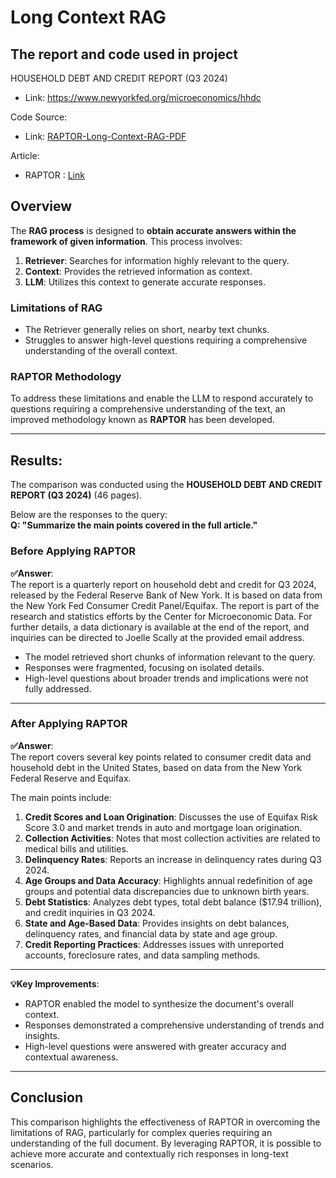 # Long Context RAG

## The report and code used in project

HOUSEHOLD DEBT AND CREDIT REPORT (Q3 2024)

- Link: https://www.newyorkfed.org/microeconomics/hhdc

Code Source:
- Link: [RAPTOR-Long-Context-RAG-PDF](https://github.com/teddylee777/langchain-kr/blob/main/12-RAG/05-RAPTOR-Long-Context-RAG-PDF.ipynb)


Article:
- RAPTOR : [Link](https://arxiv.org/pdf/2401.18059)

## Overview

The **RAG process** is designed to **obtain accurate answers within the framework of given information**. This process involves:

1. **Retriever**: Searches for information highly relevant to the query.
2. **Context**: Provides the retrieved information as context.
3. **LLM**: Utilizes this context to generate accurate responses.

### Limitations of RAG
- The Retriever generally relies on short, nearby text chunks.
- Struggles to answer high-level questions requiring a comprehensive understanding of the overall context.

### RAPTOR Methodology
To address these limitations and enable the LLM to respond accurately to questions requiring a comprehensive understanding of the text, an improved methodology known as **RAPTOR** has been developed.

---

## Results:

The comparison was conducted using the **HOUSEHOLD DEBT AND CREDIT REPORT (Q3 2024)** (46 pages). 

Below are the responses to the query:  
**Q: "Summarize the main points covered in the full article."**

### Before Applying RAPTOR

**✅Answer**:  
The report is a quarterly report on household debt and credit for Q3 2024, released by the Federal Reserve Bank of New York. It is based on data from the New York Fed Consumer Credit Panel/Equifax. The report is part of the research and statistics efforts by the Center for Microeconomic Data. For further details, a data dictionary is available at the end of the report, and inquiries can be directed to Joelle Scally at the provided email address.

- The model retrieved short chunks of information relevant to the query.
- Responses were fragmented, focusing on isolated details.
- High-level questions about broader trends and implications were not fully addressed.

---

### After Applying RAPTOR

**✅Answer**:  
The report covers several key points related to consumer credit data and household debt in the United States, based on data from the New York Federal Reserve and Equifax. 

The main points include:

1. **Credit Scores and Loan Origination**: Discusses the use of Equifax Risk Score 3.0 and market trends in auto and mortgage loan origination.
2. **Collection Activities**: Notes that most collection activities are related to medical bills and utilities.
3. **Delinquency Rates**: Reports an increase in delinquency rates during Q3 2024.
4. **Age Groups and Data Accuracy**: Highlights annual redefinition of age groups and potential data discrepancies due to unknown birth years.
5. **Debt Statistics**: Analyzes debt types, total debt balance ($17.94 trillion), and credit inquiries in Q3 2024.
6. **State and Age-Based Data**: Provides insights on debt balances, delinquency rates, and financial data by state and age group.
7. **Credit Reporting Practices**: Addresses issues with unreported accounts, foreclosure rates, and data sampling methods.
   
---

**💡Key Improvements**:  
- RAPTOR enabled the model to synthesize the document's overall context.  
- Responses demonstrated a comprehensive understanding of trends and insights.  
- High-level questions were answered with greater accuracy and contextual awareness.

---

## Conclusion

This comparison highlights the effectiveness of RAPTOR in overcoming the limitations of RAG, particularly for complex queries requiring an understanding of the full document. By leveraging RAPTOR, it is possible to achieve more accurate and contextually rich responses in long-text scenarios.

